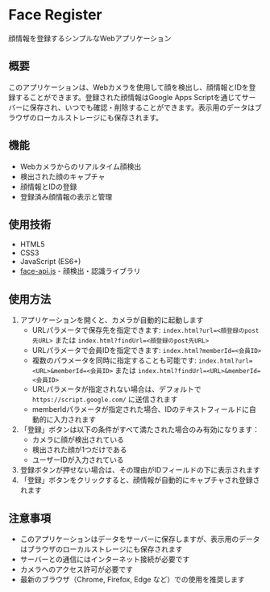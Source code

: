 # Face Register

顔情報を登録するシンプルなWebアプリケーション

## 概要

このアプリケーションは、Webカメラを使用して顔を検出し、顔情報とIDを登録することができます。登録された顔情報はGoogle Apps Scriptを通じてサーバーに保存され、いつでも確認・削除することができます。表示用のデータはブラウザのローカルストレージにも保存されます。

## 機能

- Webカメラからのリアルタイム顔検出
- 検出された顔のキャプチャ
- 顔情報とIDの登録
- 登録済み顔情報の表示と管理

## 使用技術

- HTML5
- CSS3
- JavaScript (ES6+)
- [face-api.js](https://github.com/vladmandic/face-api) - 顔検出・認識ライブラリ

## 使用方法

1. アプリケーションを開くと、カメラが自動的に起動します
   - URLパラメータで保存先を指定できます: `index.html?url=<顔登録のpost先URL>` または `index.html?findUrl=<顔登録のpost先URL>`
   - URLパラメータで会員IDを指定できます: `index.html?memberId=<会員ID>`
   - 複数のパラメータを同時に指定することも可能です: `index.html?url=<URL>&memberId=<会員ID>` または `index.html?findUrl=<URL>&memberId=<会員ID>`
   - URLパラメータが指定されない場合は、デフォルトで `https://script.google.com/` に送信されます
   - memberIdパラメータが指定された場合、IDのテキストフィールドに自動的に入力されます
2. 「登録」ボタンは以下の条件がすべて満たされた場合のみ有効になります：
   - カメラに顔が検出されている
   - 検出された顔が1つだけである
   - ユーザーIDが入力されている
3. 登録ボタンが押せない場合は、その理由がIDフィールドの下に表示されます
4. 「登録」ボタンをクリックすると、顔情報が自動的にキャプチャされ登録されます

## 注意事項

- このアプリケーションはデータをサーバーに保存しますが、表示用のデータはブラウザのローカルストレージにも保存されます
- サーバーとの通信にはインターネット接続が必要です
- カメラへのアクセス許可が必要です
- 最新のブラウザ（Chrome, Firefox, Edge など）での使用を推奨します
